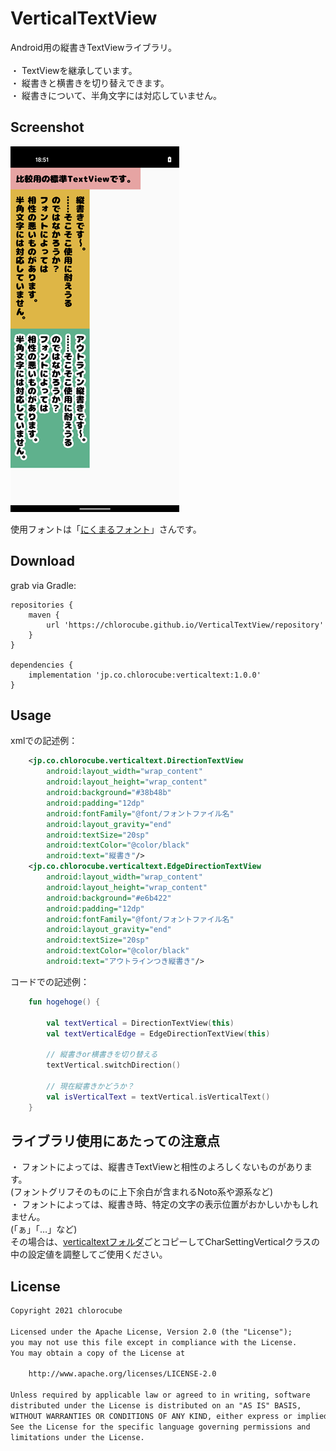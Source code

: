 VerticalTextView
====

Android用の縦書きTextViewライブラリ。<br>
<br>
・ TextViewを継承しています。<br>
・ 縦書きと横書きを切り替えできます。<br>
・ 縦書きについて、半角文字には対応していません。

Screenshot
----------
![screenshotVTV.png](https://github.com/chlorocube/VerticalTextView/blob/main/screenshot/ScreenshotVTV.png)

使用フォントは「<a href=http://www.fontna.com/blog/1651/>にくまるフォント</a>」さんです。

Download
--------

grab via Gradle:
```
repositories {
    maven {
        url 'https://chlorocube.github.io/VerticalTextView/repository'
    }
}

dependencies {
    implementation 'jp.co.chlorocube:verticaltext:1.0.0'
}
```

Usage
-----

xmlでの記述例：
```xml
    <jp.co.chlorocube.verticaltext.DirectionTextView
        android:layout_width="wrap_content"
        android:layout_height="wrap_content"
        android:background="#38b48b"
        android:padding="12dp"
        android:fontFamily="@font/フォントファイル名"
        android:layout_gravity="end"
        android:textSize="20sp"
        android:textColor="@color/black"
        android:text="縦書き"/>
    <jp.co.chlorocube.verticaltext.EdgeDirectionTextView
        android:layout_width="wrap_content"
        android:layout_height="wrap_content"
        android:background="#e6b422"
        android:padding="12dp"
        android:fontFamily="@font/フォントファイル名"
        android:layout_gravity="end"
        android:textSize="20sp"
        android:textColor="@color/black"
        android:text="アウトラインつき縦書き"/>
```

コードでの記述例：
```kotlin
    fun hogehoge() {

        val textVertical = DirectionTextView(this)
        val textVerticalEdge = EdgeDirectionTextView(this)

        // 縦書きor横書きを切り替える
        textVertical.switchDirection()

        // 現在縦書きかどうか？
        val isVerticalText = textVertical.isVerticalText()
    }
```

ライブラリ使用にあたっての注意点
-------

・ フォントによっては、縦書きTextViewと相性のよろしくないものがあります。<br>
(フォントグリフそのものに上下余白が含まれるNoto系や源系など)<br>
・ フォントによっては、縦書き時、特定の文字の表示位置がおかしいかもしれません。<br>
(「ぁ」「…」など)<br>
その場合は、<a href=https://github.com/chlorocube/VerticalTextView/blob/main/verticaltext>verticaltextフォルダ</a>ごとコピーしてCharSettingVerticalクラスの中の設定値を調整してご使用ください。

License
-------

```txt
Copyright 2021 chlorocube

Licensed under the Apache License, Version 2.0 (the "License");
you may not use this file except in compliance with the License.
You may obtain a copy of the License at

    http://www.apache.org/licenses/LICENSE-2.0

Unless required by applicable law or agreed to in writing, software
distributed under the License is distributed on an "AS IS" BASIS,
WITHOUT WARRANTIES OR CONDITIONS OF ANY KIND, either express or implied.
See the License for the specific language governing permissions and
limitations under the License.
```